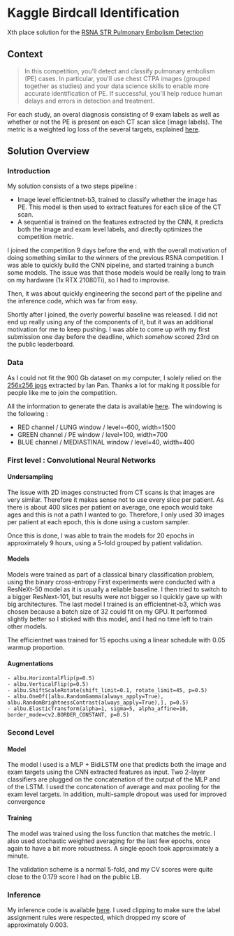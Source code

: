 # Kaggle Birdcall Identification

Xth place solution for the [RSNA STR Pulmonary Embolism Detection](https://www.kaggle.com/c/rsna-str-pulmonary-embolism-detection)

## Context

> In this competition, you’ll detect and classify pulmonary embolism (PE) cases. In particular, you'll use chest CTPA images (grouped together as studies) and your data science skills to enable more accurate identification of PE. If successful, you'll help reduce human delays and errors in detection and treatment.

For each study, an overal diagnosis consisting of 9 exam labels as well as whether or not the PE is present on each CT scan slice (image labels).
The metric is a weighted log loss of the several targets, explained [here](https://www.kaggle.com/c/rsna-str-pulmonary-embolism-detection/overview/evaluation). 

## Solution Overview

### Introduction

My solution consists of a two steps pipeline :  
- Image level efficientnet-b3, trained to classify whether the image has PE. This model is then used to extract features for each slice of the CT scan.
- A sequential is trained on the features extracted by the CNN, it predicts both the image and exam level labels, and directly optimizes the competition metric.

I joined the competition 9 days before the end, with the overall motivation of doing something similar to the winners of the previous RSNA competition. 
I was able to quickly build the CNN pipeline, and started training a bunch some models. The issue was that those models would be really long to train on my hardware (1x RTX 21080Ti), so I had to improvise.

Then, it was about quickly engineering the second part of the pipeline and the inference code, which was far from easy. 

Shortly after I joined, the overly powerful baseline was released. 
I did not end up really using any of the components of it, but it was an additional motivation for me to keep pushing.
I was able to come up with my first submission one day before the deadline, which *somehow* scored 23rd on the public leaderboard. 

### Data

As I could not fit the 900 Gb dataset on my computer, I solely relied on the [256x256 jpgs](https://www.kaggle.com/vaillant/rsna-str-pe-detection-jpeg-256) extracted by Ian Pan. 
Thanks a lot for making it possible for people like me to join the competition.

All the information to generate the data is available [here](https://www.kaggle.com/c/rsna-str-pulmonary-embolism-detection/discussion/182930). The windowing is the following :
- RED channel / LUNG window / level=-600, width=1500
- GREEN channel / PE window / level=100, width=700
- BLUE channel / MEDIASTINAL window / level=40, width=400

### First level : Convolutional Neural Networks

#### Undersampling

The issue with 2D images constructed from CT scans is that images are very similar. Therefore it makes sense not to use every slice per patient. 
As there is about 400 slices per patient on average, one epoch would take ages and this is not a path I wanted to go. 
Therefore, I only used 30 images per patient at each epoch, this is done using a custom sampler. 

Once this is done, I was able to train the models for 20 epochs in approximately 9 hours, using a 5-fold grouped by patient validation.

#### Models

Models were trained as part of a classical binary classification problem, using the binary cross-entropy
First experiments were conducted with a ResNeXt-50 model as it is usually a reliable baseline. 
I then tried to switch to a bigger ResNext-101, but results were not bigger so I quickly gave up with big architectures.
The last model I trained is an efficientnet-b3, which was chosen because a batch size of 32 could fit on my GPU. 
It performed slightly better so I sticked with this model, and I had no time left to train other models.

The efficientnet was trained for 15 epochs using a linear schedule with 0.05 warmup proportion. 

#### Augmentations

```
- albu.HorizontalFlip(p=0.5)
- albu.VerticalFlip(p=0.5)
- albu.ShiftScaleRotate(shift_limit=0.1, rotate_limit=45, p=0.5)
- albu.OneOf([albu.RandomGamma(always_apply=True), albu.RandomBrightnessContrast(always_apply=True),], p=0.5)
- albu.ElasticTransform(alpha=1, sigma=5, alpha_affine=10, border_mode=cv2.BORDER_CONSTANT, p=0.5)
```

### Second Level

#### Model

The model I used is a MLP + BidiLSTM one that predicts both the image and exam targets using the CNN extracted features as input. 
Two 2-layer classifiers are plugged on the concatenation of the output of the MLP and of the LSTM.
I used the concatenation of average and max pooling for the exam level targets.
In addition, multi-sample dropout was used for improved convergence


#### Training

The model was trained using the loss function that matches the metric. 
I also used stochastic weighted averaging for the last few epochs, once again to have a bit more robustness.
A single epoch took approximately a minute. 

The validation scheme is a normal 5-fold, and my CV scores were quite close to the 0.179 score I had on the public LB.


### Inference

My inference code is available [here](https://www.kaggle.com/theoviel/pe-inference-2). 
I used clipping to make sure the label assignment rules were respected, which dropped my score of approximately 0.003.


